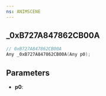 ```yaml
---
ns: ANIMSCENE
---
```

## _0xB727A847862CB00A

```c
// 0xB727A847862CB00A
Any _0xB727A847862CB00A(Any p0);
```

## Parameters
* **p0**:
